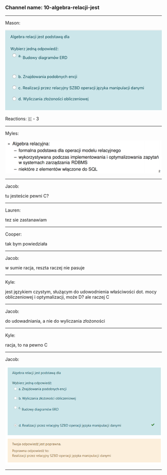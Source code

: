 ### Channel name: 10-algebra-relacji-jest
___

Mason: 





![unknown.png](806813473899282452_unknown.png?raw=true)

Reactions:  🇨 - 3 

___
Myles: 





![unknown.png](806813737347579934_unknown.png?raw=true)

___
Jacob: 

tu jesteście pewni C?

___
Lauren: 

tez sie zastanawiam

___
Cooper: 

tak bym powiedziała

___
Jacob: 

w sumie racja, reszta raczej nie pasuje

___
Kyle: 

jest językiem czystym, służącym do udowodnienia właściwości dot. mocy obliczeniowej i optymalizacji, może D? ale raczej C

___
Jacob: 

do udowadniania, a nie do wyliczania złożoności

___
Kyle: 

racja, to na pewno C

___
Jacob: 





![unknown.png](806817151695454268_unknown.png?raw=true)

___